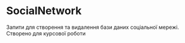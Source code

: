 # SocialNetwork
Запити для створення та видалення бази даних соціальної мережі. Створено для курсової роботи

